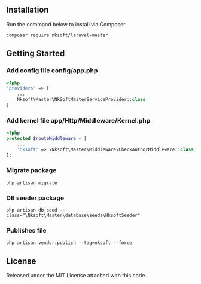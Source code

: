 ## Installation

Run the command below to install via Composer

```shell
composer require nksoft/laravel-master
```

## Getting Started

### Add config file config/app.php

```php
<?php
'providers' => [
    ...
    Nksoft\Master\NkSoftMasterServiceProvider::class
]
```

### Add kernel file app/Http/Middleware/Kernel.php

```php
<?php
protected $routeMiddleware = [
    ...
    'nksoft' => \Nksoft\Master\Middleware\CheckAuthorMiddleware::class,
];
```

### Migrate package

```shell
php artisan migrate
```

### DB seeder package

```shell
php artisan db:seed --class="\Nksoft\Master\database\seeds\NksoftSeeder"
```

### Publishes file

```shell
php artisan vendor:publish --tag=nksoft --force
```

## License

Released under the MIT License attached with this code.
